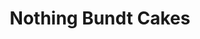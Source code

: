 ---
title: "Nothing Bundt Cakes"
url: /san-diego/nothing-bundt-cakes-sports-arena-boulevard/
shop: Konditorei
---